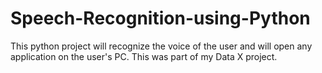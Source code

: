 # Speech-Recognition-using-Python
This python project will recognize the voice of the user and will open any application on the user's PC.
This was part of my Data X project.
